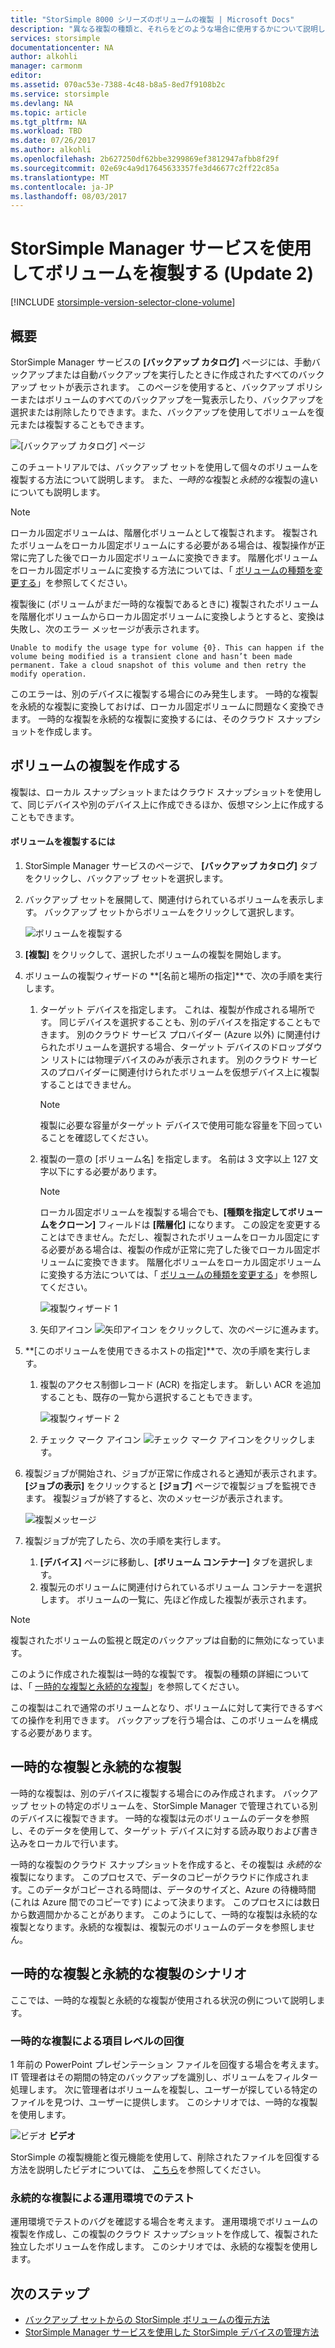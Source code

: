 ```yaml
---
title: "StorSimple 8000 シリーズのボリュームの複製 | Microsoft Docs"
description: "異なる複製の種類と、それらをどのような場合に使用するかについて説明します。また、バックアップ セットを使用して個々のボリュームを複製する方法についても説明します。"
services: storsimple
documentationcenter: NA
author: alkohli
manager: carmonm
editor: 
ms.assetid: 070ac53e-7388-4c48-b8a5-8ed7f9108b2c
ms.service: storsimple
ms.devlang: NA
ms.topic: article
ms.tgt_pltfrm: NA
ms.workload: TBD
ms.date: 07/26/2017
ms.author: alkohli
ms.openlocfilehash: 2b627250df62bbe3299869ef3812947afbb8f29f
ms.sourcegitcommit: 02e69c4a9d17645633357fe3d46677c2ff22c85a
ms.translationtype: MT
ms.contentlocale: ja-JP
ms.lasthandoff: 08/03/2017
---
```

# <a name="use-the-storsimple-manager-service-to-clone-a-volume-update-2"></a>StorSimple Manager サービスを使用してボリュームを複製する (Update 2)
[!INCLUDE [storsimple-version-selector-clone-volume](../../includes/storsimple-version-selector-clone-volume.md)]

## <a name="overview"></a>概要
StorSimple Manager サービスの **[バックアップ カタログ]** ページには、手動バックアップまたは自動バックアップを実行したときに作成されたすべてのバックアップ セットが表示されます。 このページを使用すると、バックアップ ポリシーまたはボリュームのすべてのバックアップを一覧表示したり、バックアップを選択または削除したりできます。また、バックアップを使用してボリュームを復元または複製することもできます。

![[バックアップ カタログ] ページ](./media/storsimple-clone-volume-u2/backupCatalog.png)  

このチュートリアルでは、バックアップ セットを使用して個々のボリュームを複製する方法について説明します。 また、*一時的な*複製と*永続的な*複製の違いについても説明します。

> [!NOTE]
> ローカル固定ボリュームは、階層化ボリュームとして複製されます。 複製されたボリュームをローカル固定ボリュームにする必要がある場合は、複製操作が正常に完了した後でローカル固定ボリュームに変換できます。 階層化ボリュームをローカル固定ボリュームに変換する方法については、「 [ボリュームの種類を変更する](storsimple-manage-volumes-u2.md#change-the-volume-type)」を参照してください。
> 
> 複製後に (ボリュームがまだ一時的な複製であるときに) 複製されたボリュームを階層化ボリュームからローカル固定ボリュームに変換しようとすると、変換は失敗し、次のエラー メッセージが表示されます。
> 
> `Unable to modify the usage type for volume {0}. This can happen if the volume being modified is a transient clone and hasn’t been made permanent. Take a cloud snapshot of this volume and then retry the modify operation.` 
> 
> このエラーは、別のデバイスに複製する場合にのみ発生します。 一時的な複製を永続的な複製に変換しておけば、ローカル固定ボリュームに問題なく変換できます。 一時的な複製を永続的な複製に変換するには、そのクラウド スナップショットを作成します。
> 
> 

## <a name="create-a-clone-of-a-volume"></a>ボリュームの複製を作成する
複製は、ローカル スナップショットまたはクラウド スナップショットを使用して、同じデバイスや別のデバイス上に作成できるほか、仮想マシン上に作成することもできます。

#### <a name="to-clone-a-volume"></a>ボリュームを複製するには
1. StorSimple Manager サービスのページで、 **[バックアップ カタログ]** タブをクリックし、バックアップ セットを選択します。
2. バックアップ セットを展開して、関連付けられているボリュームを表示します。 バックアップ セットからボリュームをクリックして選択します。
   
     ![ボリュームを複製する](./media/storsimple-clone-volume-u2/CloneVol.png) 
3. **[複製]** をクリックして、選択したボリュームの複製を開始します。
4. ボリュームの複製ウィザードの **[名前と場所の指定]**で、次の手順を実行します。
   
   1. ターゲット デバイスを指定します。 これは、複製が作成される場所です。 同じデバイスを選択することも、別のデバイスを指定することもできます。 別のクラウド サービス プロバイダー (Azure 以外) に関連付けられたボリュームを選択する場合、ターゲット デバイスのドロップダウン リストには物理デバイスのみが表示されます。 別のクラウド サービスのプロバイダーに関連付けられたボリュームを仮想デバイス上に複製することはできません。
      
      > [!NOTE]
      > 複製に必要な容量がターゲット デバイスで使用可能な容量を下回っていることを確認してください。
      > 
      > 
   2. 複製の一意の [ボリューム名] を指定します。 名前は 3 文字以上 127 文字以下にする必要があります。 
      
      > [!NOTE]
      > ローカル固定ボリュームを複製する場合でも、**[種類を指定してボリュームをクローン]** フィールドは **[階層化]** になります。 この設定を変更することはできません。ただし、複製されたボリュームをローカル固定にする必要がある場合は、複製の作成が正常に完了した後でローカル固定ボリュームに変換できます。 階層化ボリュームをローカル固定ボリュームに変換する方法については、「 [ボリュームの種類を変更する](storsimple-manage-volumes-u2.md#change-the-volume-type)」を参照してください。
      > 
      > 
      
        ![複製ウィザード 1](./media/storsimple-clone-volume-u2/clone1.png) 
   3. 矢印アイコン  ![矢印アイコン](./media/storsimple-clone-volume-u2/HCS_ArrowIcon.png) をクリックして、次のページに進みます。
5. **[このボリュームを使用できるホストの指定]**で、次の手順を実行します。
   
   1. 複製のアクセス制御レコード (ACR) を指定します。 新しい ACR を追加することも、既存の一覧から選択することもできます。
      
        ![複製ウィザード 2](./media/storsimple-clone-volume-u2/clone2.png) 
   2. チェック マーク アイコン  ![チェック マーク アイコン](./media/storsimple-clone-volume-u2/HCS_CheckIcon.png)をクリックします。
6. 複製ジョブが開始され、ジョブが正常に作成されると通知が表示されます。 **[ジョブの表示]** をクリックすると **[ジョブ]** ページで複製ジョブを監視できます。 複製ジョブが終了すると、次のメッセージが表示されます。
   
    ![複製メッセージ](./media/storsimple-clone-volume-u2/CloneMsg.png) 
7. 複製ジョブが完了したら、次の手順を実行します。
   
   1. **[デバイス]** ページに移動し、**[ボリューム コンテナー]** タブを選択します。 
   2. 複製元のボリュームに関連付けられているボリューム コンテナーを選択します。 ボリュームの一覧に、先ほど作成した複製が表示されます。

> [!NOTE]
> 複製されたボリュームの監視と既定のバックアップは自動的に無効になっています。
> 
> 

このように作成された複製は一時的な複製です。 複製の種類の詳細については、「 [一時的な複製と永続的な複製](#transient-vs-permanent-clones)」を参照してください。

この複製はこれで通常のボリュームとなり、ボリュームに対して実行できるすべての操作を利用できます。 バックアップを行う場合は、このボリュームを構成する必要があります。

## <a name="transient-vs-permanent-clones"></a>一時的な複製と永続的な複製
一時的な複製は、別のデバイスに複製する場合にのみ作成されます。 バックアップ セットの特定のボリュームを、StorSimple Manager で管理されている別のデバイスに複製できます。 一時的な複製は元のボリュームのデータを参照し、そのデータを使用して、ターゲット デバイスに対する読み取りおよび書き込みをローカルで行います。 

一時的な複製のクラウド スナップショットを作成すると、その複製は *永続的な* 複製になります。 このプロセスで、データのコピーがクラウドに作成されます。このデータがコピーされる時間は、データのサイズと、Azure の待機時間 (これは Azure 間でのコピーです) によって決まります。 このプロセスには数日から数週間かかることがあります。 このようにして、一時的な複製は永続的な複製となります。永続的な複製は、複製元のボリュームのデータを参照しません。 

## <a name="scenarios-for-transient-and-permanent-clones"></a>一時的な複製と永続的な複製のシナリオ
ここでは、一時的な複製と永続的な複製が使用される状況の例について説明します。

### <a name="item-level-recovery-with-a-transient-clone"></a>一時的な複製による項目レベルの回復
1 年前の PowerPoint プレゼンテーション ファイルを回復する場合を考えます。 IT 管理者はその期間の特定のバックアップを識別し、ボリュームをフィルター処理します。 次に管理者はボリュームを複製し、ユーザーが探している特定のファイルを見つけ、ユーザーに提供します。 このシナリオでは、一時的な複製を使用します。 

![ビデオ](./media/storsimple-clone-volume-u2/Video_icon.png) **ビデオ**

StorSimple の複製機能と復元機能を使用して、削除されたファイルを回復する方法を説明したビデオについては、 [こちら](https://azure.microsoft.com/documentation/videos/storsimple-recover-deleted-files-with-storsimple/)を参照してください。

### <a name="testing-in-the-production-environment-with-a-permanent-clone"></a>永続的な複製による運用環境でのテスト
運用環境でテストのバグを確認する場合を考えます。 運用環境でボリュームの複製を作成し、この複製のクラウド スナップショットを作成して、複製された独立したボリュームを作成します。 このシナリオでは、永続的な複製を使用します。  

## <a name="next-steps"></a>次のステップ
* [バックアップ セットからの StorSimple ボリュームの復元方法](storsimple-restore-from-backup-set-u2.md)
* [StorSimple Manager サービスを使用した StorSimple デバイスの管理方法](storsimple-manager-service-administration.md)

